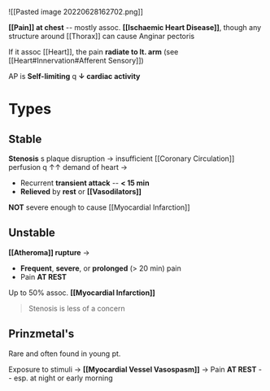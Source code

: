 ![[Pasted image 20220628162702.png]]

**[[Pain]] at chest** -- mostly assoc. **[[Ischaemic Heart Disease]]**, though any structure around [[Thorax]] can cause Anginar pectoris

If it assoc [[Heart]], the pain **radiate to lt. arm** (see [[Heart#Innervation#Afferent Sensory]])

AP is **Self-limiting** q **↓ cardiac activity**

# Types
## Stable
**Stenosis** s plaque disruption → insufficient [[Coronary Circulation]] perfusion q ↑↑ demand of heart →
- Recurrent **transient attack** -- **< 15 min**
- **Relieved** by **rest** or **[[Vasodilators]]**

**NOT** severe enough to cause [[Myocardial Infarction]]

## Unstable
**[[Atheroma]] rupture** →
- **Frequent**, **severe**, or **prolonged** (> 20 min) pain
- Pain **AT REST**

Up to 50% assoc. **[[Myocardial Infarction]]**

> Stenosis is less of a concern 

## Prinzmetal's
Rare and often found in young pt.

Exposure to stimuli → **[[Myocardial Vessel Vasospasm]]** → Pain **AT REST** -- esp. at night or early morning